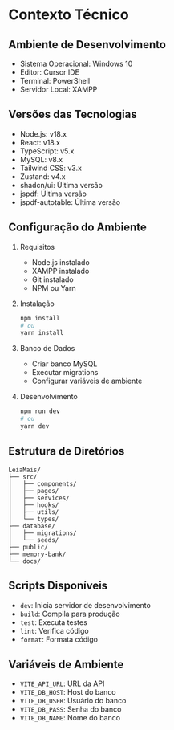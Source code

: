 # Contexto Técnico

## Ambiente de Desenvolvimento
- Sistema Operacional: Windows 10
- Editor: Cursor IDE
- Terminal: PowerShell
- Servidor Local: XAMPP

## Versões das Tecnologias
- Node.js: v18.x
- React: v18.x
- TypeScript: v5.x
- MySQL: v8.x
- Tailwind CSS: v3.x
- Zustand: v4.x
- shadcn/ui: Última versão
- jspdf: Última versão
- jspdf-autotable: Última versão

## Configuração do Ambiente
1. Requisitos
   - Node.js instalado
   - XAMPP instalado
   - Git instalado
   - NPM ou Yarn

2. Instalação
   ```bash
   npm install
   # ou
   yarn install
   ```

3. Banco de Dados
   - Criar banco MySQL
   - Executar migrations
   - Configurar variáveis de ambiente

4. Desenvolvimento
   ```bash
   npm run dev
   # ou
   yarn dev
   ```

## Estrutura de Diretórios
```
LeiaMais/
├── src/
│   ├── components/
│   ├── pages/
│   ├── services/
│   ├── hooks/
│   ├── utils/
│   └── types/
├── database/
│   ├── migrations/
│   └── seeds/
├── public/
├── memory-bank/
└── docs/
```

## Scripts Disponíveis
- `dev`: Inicia servidor de desenvolvimento
- `build`: Compila para produção
- `test`: Executa testes
- `lint`: Verifica código
- `format`: Formata código

## Variáveis de Ambiente
- `VITE_API_URL`: URL da API
- `VITE_DB_HOST`: Host do banco
- `VITE_DB_USER`: Usuário do banco
- `VITE_DB_PASS`: Senha do banco
- `VITE_DB_NAME`: Nome do banco 